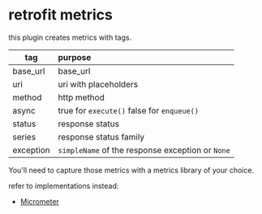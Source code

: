 # retrofit metrics

this plugin creates metrics with tags.

| tag           | purpose                                          |
| ------------- |:-------------------------------------------------|
| base_url      | base_url                                         |
| uri           | uri with placeholders                            |
| method        | http method                                      |
| async         | true for `execute()` false for `enqueue()`       |
| status        | response status                                  |
| series        | response status family                           |
| exception     | `simpleName` of the response exception or `None` |

You'll need to capture those metrics with a metrics library of your choice.

refer to implementations instead:
 - [Micrometer](../retrofit-metrics-micrometer)
